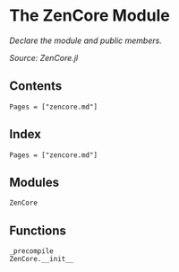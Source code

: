 # The ZenCore Module

*Declare the module and public members.*

*Source: ZenCore.jl*

## Contents

```@contents
Pages = ["zencore.md"]
```

## Index

```@index
Pages = ["zencore.md"]
```

## Modules

```@docs
ZenCore
```

## Functions

```@docs
_precompile
ZenCore.__init__
```
